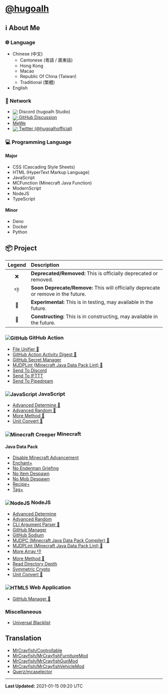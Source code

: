 # [@hugoalh](https://github.com/hugoalh)

## ℹ About Me

### 🌐 Language

- Chinese (中文)
  - Cantonese (粵語 / 廣東話)
  - Hong Kong
  - Macao
  - Republic Of China (Taiwan)
  - Traditional (繁體)
- English

### 🙌 Network

- <img align="center" src="https://hugoalh.github.io/Library.SVG.Icon/Discord.svg" /> Discord (hugoalh Studio)
- [<img align="center" src="https://hugoalh.github.io/Library.SVG.Icon/GitHub.svg" /> GitHub Discussion](https://github.com/hugoalh/hugoalh/discussions)
- [MeWe](https://mewe.com/i/hugoalh)
- [<img align="center" src="https://hugoalh.github.io/Library.SVG.Icon/Twitter.svg" /> Twitter (@hugoalhofficial)](https://twitter.com/hugoalhofficial)

### 💻 Programming Language

#### Major

- CSS (Cascading Style Sheets)
- HTML (HyperText Markup Language)
- JavaScript
- MCFunction (Minecraft Java Function)
- ModernScript
- NodeJS
- TypeScript

#### Minor

- Deno
- Docker
- Python

## 📦 Project

| **Legend** | **Description** |
|:---:|:----|
| ❌ | **Deprecated/Removed:** This is officially deprecated or removed. |
| 👎 | **Soon Deprecate/Remove:** This will officially deprecate or remove in the future. |
| 🧪 | **Experimental:** This is in testing, may available in the future. |
| 🚧 | **Constructing:** This is in constructing, may available in the future. |

### <img align="center" alt="GitHub" src="https://hugoalh.github.io/Library.SVG.Icon/GitHub.svg" /> GitHub Action

- [File Unifier 🚧](https://github.com/hugoalh/GitHubAction.FileUnifier)
- [GitHub Action Activity Digest 🚧](https://github.com/hugoalh/GitHubAction.GitHubActionActivityDigest)
- [GitHub Secret Manager](https://github.com/hugoalh/GitHubAction.GitHubSecretManager)
- [MJDPLint (Minecraft Java Data Pack Lint) 🚧](https://github.com/hugoalh/GitHubAction.MJDPLint)
- [Send To Discord](https://github.com/hugoalh/GitHubAction.SendToDiscord)
- [Send To IFTTT](https://github.com/hugoalh/GitHubAction.SendToIFTTT)
- [Send To Pipedream](https://github.com/hugoalh/GitHubAction.SendToPipedream)

### <img align="center" alt="JavaScript" src="https://hugoalh.github.io/Library.SVG.Icon/JavaScript.svg" /> JavaScript

- [Advanced Determine 🚧](https://github.com/hugoalh-studio/JavaScript.AdvancedDetermine)
- [Advanced Random 🚧](https://github.com/hugoalh-studio/JavaScript.AdvancedRandom)
- [More Method 🚧](https://github.com/hugoalh-studio/JavaScript.MoreMethod)
- [Unit Convert 🚧](https://github.com/hugoalh-studio/JavaScript.UnitConvert)

### <img align="center" alt="Minecraft Creeper" src="https://hugoalh.github.io/Library.SVG.Icon/Minecraft/Creeper_Face.svg" /> Minecraft

#### Java Data Pack

- [Disable Minecraft Advancement](https://github.com/hugoalh-studio/Minecraft.Java.DataPack.DisableMinecraftAdvancement)
- [Enchant+](https://github.com/hugoalh-studio/Minecraft.Java.DataPack.EnchantPlus)
- [No Enderman Griefing](https://github.com/hugoalh-studio/Minecraft.Java.DataPack.NoEndermanGriefing)
- [No Item Despawn](https://github.com/hugoalh-studio/Minecraft.Java.DataPack.NoItemDespawn)
- [No Mob Despawn](https://github.com/hugoalh-studio/Minecraft.Java.DataPack.NoMobDespawn)
- [Recipe+](https://github.com/hugoalh-studio/Minecraft.Java.DataPack.RecipePlus)
- [Tag+](https://github.com/hugoalh-studio-studio/Minecraft.Java.DataPack.TagPlus)

### <img align="center" alt="NodeJS" src="https://hugoalh.github.io/Library.SVG.Icon/NodeJS_Alt.svg" /> NodeJS

- [Advanced Determine](https://github.com/hugoalh-studio/NodeJS.AdvancedDetermine)
- [Advanced Random](https://github.com/hugoalh-studio/NodeJS.AdvancedRandom)
- [CLI Argument Parser 🧪](https://github.com/hugoalh-studio/NodeJS.CLIArgumentParser)
- [GitHub Manager](https://github.com/hugoalh-studio/NodeJS.GitHubManager)
- [GitHub Sodium](https://github.com/hugoalh-studio/NodeJS.GitHubSodium)
- [MJDPC (Minecraft Java Data Pack Compiler) 🚧](https://github.com/hugoalh-studio/NodeJS.MJDPC)
- [MJDPLint (Minecraft Java Data Pack Lint) 🚧](https://github.com/hugoalh-studio/NodeJS.MJDPLint)
- [More Array 👎](https://github.com/hugoalh-studio/NodeJS.MoreArray)
- [More Method 🚧](https://github.com/hugoalh-studio/NodeJS.MoreMethod)
- [Read Directory Depth](https://github.com/hugoalh/NodeJS.ReadDirectoryDepth)
- [Symmetric Crypto](https://github.com/hugoalh-studio/NodeJS.SymmetricCrypto)
- [Unit Convert 🧪](https://github.com/hugoalh-studio/NodeJS.UnitConvert)

### <img align="center" alt="HTML5" src="https://hugoalh.github.io/Library.SVG.Icon/HTML5.svg" /> Web Application

- [GitHub Manager 🚧](https://hugoalh.github.io/GitHubManager)

### Miscellaneous

- [Universal Blacklist](https://github.com/hugoalh-studio/UniversalBlacklist)

## Translation

- [MrCrayfish/Controllable](https://github.com/MrCrayfish/Controllable)
- [MrCrayfish/MrCrayfishFurnitureMod](https://github.com/MrCrayfish/MrCrayfishFurnitureMod)
- [MrCrayfish/MrCrayfishGunMod](https://github.com/MrCrayfish/MrCrayfishGunMod)
- [MrCrayfish/MrCrayfishVehicleMod](https://github.com/MrCrayfish/MrCrayfishVehicleMod)
- [Querz/mcaselector](https://github.com/Querz/mcaselector)

---

**Last Updated:** 2021-01-15 09:20 UTC
